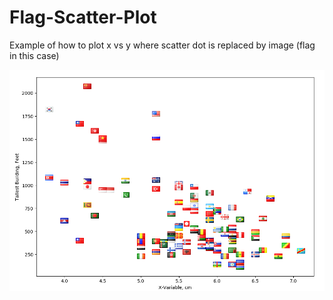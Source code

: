 # Flag-Scatter-Plot
Example of how to plot x vs y where scatter dot is replaced by image (flag in this case)

![Plot Result](https://github.com/awarn314/Flag_Scatter_Plot/blob/master/Result.PNG)
